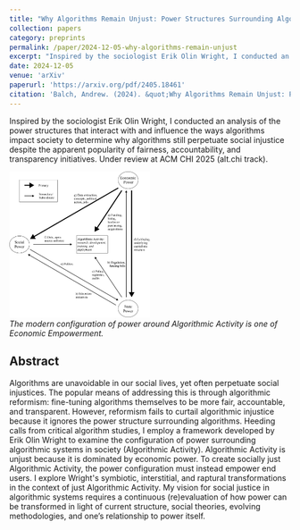 ```yaml
---
title: "Why Algorithms Remain Unjust: Power Structures Surrounding Algorithmic Inequality"
collection: papers
category: preprints
permalink: /paper/2024-12-05-why-algorithms-remain-unjust
excerpt: "Inspired by the sociologist Erik Olin Wright, I conducted an analysis of the power structures that interact with and influence the ways algorithms impact society to perpetuate injustice. Under review at ACM CHI 2025 (alt.chi track).<br/><img src='/images/papers/injustice.png' width='33%' height='33%'>"
date: 2024-12-05
venue: 'arXiv'
paperurl: 'https://arxiv.org/pdf/2405.18461'
citation: 'Balch, Andrew. (2024). &quot;Why Algorithms Remain Unjust: Power Structures Surrounding Algorithmic Inequality.&quot; <i>arXiv preprint arXiv:2405.18461.</i>'
---
```

Inspired by the sociologist Erik Olin Wright, I conducted an analysis of the power structures that interact with and influence the ways algorithms impact society to determine why algorithms still perpetuate social injustice despite the apparent popularity of fairness, accountability, and transparency initiatives. Under review at ACM CHI 2025 (alt.chi track).

<img src='/images/papers/injustice.png' width='50%' height='50%'><br/>
*The modern configuration of power around Algorithmic Activity is one of Economic Empowerment.*

## Abstract

Algorithms are unavoidable in our social lives, yet often perpetuate social injustices. The popular means of addressing this is through algorithmic reformism: fine-tuning algorithms themselves to be more fair, accountable, and transparent. However, reformism fails to curtail algorithmic injustice because it ignores the power structure surrounding algorithms. Heeding calls from critical algorithm studies, I employ a framework developed by Erik Olin Wright to examine the configuration of power surrounding algorithmic systems in society (Algorithmic Activity). Algorithmic Activity is unjust because it is dominated by economic power. To create socially just Algorithmic Activity, the power configuration must instead empower end users. I explore Wright's symbiotic, interstitial, and raptural transformations in the context of just Algorithmic Activity. My vision for social justice in algorithmic systems requires a continuous (re)evaluation of how power can be transformed in light of current structure, social theories, evolving methodologies, and one’s relationship to power itself.
